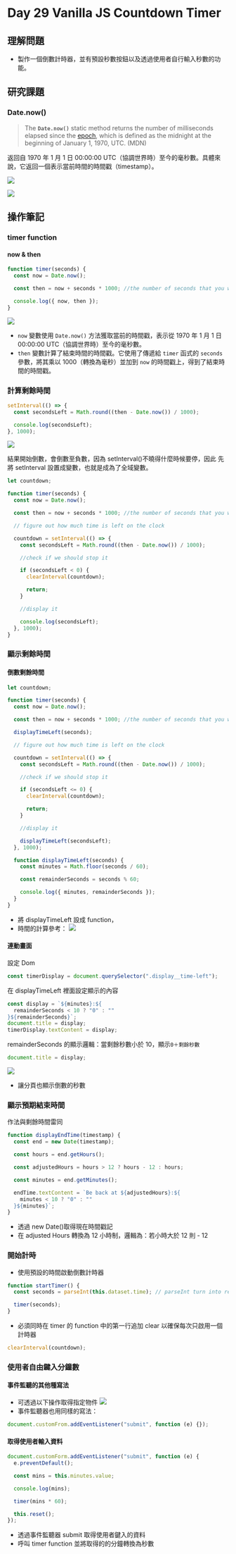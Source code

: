 # Day 29 Vanilla JS Countdown Timer

## 理解問題

- 製作一個倒數計時器，並有預設秒數按鈕以及透過使用者自行輸入秒數的功能。

## 研究課題

### Date.now()

> The **`Date.now()`** static method returns the number of milliseconds elapsed since the [epoch](https://developer.mozilla.org/en-US/docs/Web/JavaScript/Reference/Global_Objects/Date#the_epoch_timestamps_and_invalid_date), which is defined as the midnight at the beginning of January 1, 1970, UTC. (MDN)

返回自 1970 年 1 月 1 日 00:00:00 UTC（協調世界時）至今的毫秒數。具體來說，它返回一個表示當前時間的時間戳（timestamp）。

![](https://i.imgur.com/CGVq8VP.png)

![](https://i.imgur.com/P7SPZrq.png)

## 操作筆記

### timer function

#### now & then

```javascript
function timer(seconds) {
  const now = Date.now();

  const then = now + seconds * 1000; //the number of seconds that you wish to run the timer for

  console.log({ now, then });
}
```

![](https://i.imgur.com/VlmfFfy.png)

- `now` 變數使用 `Date.now()` 方法獲取當前的時間戳，表示從 1970 年 1 月 1 日 00:00:00 UTC（協調世界時）至今的毫秒數。
- `then` 變數計算了結束時間的時間戳。它使用了傳遞給 `timer` 函式的 `seconds` 參數，將其乘以 1000（轉換為毫秒）並加到 `now` 的時間戳上，得到了結束時間的時間戳。

### 計算剩餘時間

```javascript
setInterval(() => {
  const secondsLeft = Math.round((then - Date.now()) / 1000);

  console.log(secondsLeft);
}, 1000);
```

![](https://i.imgur.com/0LZEqMo.png)

結果開始倒數，會倒數至負數，因為 setInterval()不曉得什麼時候要停，因此
先將 setInterval 設置成變數，也就是成為了全域變數。

```javascript
let countdown;

function timer(seconds) {
  const now = Date.now();

  const then = now + seconds * 1000; //the number of seconds that you wish to run the timer for

  // figure out how much time is left on the clock

  countdown = setInterval(() => {
    const secondsLeft = Math.round((then - Date.now()) / 1000);

    //check if we should stop it

    if (secondsLeft < 0) {
      clearInterval(countdown);

      return;
    }

    //display it

    console.log(secondsLeft);
  }, 1000);
}
```

### 顯示剩餘時間

#### 倒數剩餘時間

```javascript
let countdown;

function timer(seconds) {
  const now = Date.now();

  const then = now + seconds * 1000; //the number of seconds that you wish to run the timer for

  displayTimeLeft(seconds);

  // figure out how much time is left on the clock

  countdown = setInterval(() => {
    const secondsLeft = Math.round((then - Date.now()) / 1000);

    //check if we should stop it

    if (secondsLeft <= 0) {
      clearInterval(countdown);

      return;
    }

    //display it

    displayTimeLeft(secondsLeft);
  }, 1000);

  function displayTimeLeft(seconds) {
    const minutes = Math.floor(seconds / 60);

    const remainderSeconds = seconds % 60;

    console.log({ minutes, remainderSeconds });
  }
}
```

- 將 displayTimeLeft 設成 function，
- 時間的計算參考：
  ![](https://i.imgur.com/IBHU5Ce.png)

#### 連動畫面

設定 Dom

```javascript
const timerDisplay = document.querySelector(".display__time-left");
```

在 displayTimeLeft 裡面設定顯示的內容

```javascript
const display = `${minutes}:${
  remainderSeconds < 10 ? "0" : ""
}${remainderSeconds}`;
document.title = display;
timerDisplay.textContent = display;
```

remainderSeconds 的顯示邏輯：當剩餘秒數小於 10，顯示`0＋剩餘秒數`

```javascript
document.title = display;
```

![](https://i.imgur.com/xstIvFv.png)

- 讓分頁也顯示倒數的秒數

### 顯示預期結束時間

作法與剩餘時間雷同

```javascript
function displayEndTime(timestamp) {
  const end = new Date(timestamp);

  const hours = end.getHours();

  const adjustedHours = hours > 12 ? hours - 12 : hours;

  const minutes = end.getMinutes();

  endTime.textContent = `Be back at ${adjustedHours}:${
    minutes < 10 ? "0" : ""
  }${minutes}`;
}
```

- 透過 new Date()取得現在時間戳記
- 在 adjusted Hours 轉換為 12 小時制，邏輯為：若小時大於 12 則 - 12

### 開始計時

- 使用預設的時間啟動倒數計時器

```javascript
function startTimer() {
  const seconds = parseInt(this.dataset.time); // parseInt turn into real number

  timer(seconds);
}
```

- 必須同時在 timer 的 function 中的第一行追加 clear 以確保每次只啟用一個計時器

```javascript
clearInterval(countdown);
```

### 使用者自由鍵入分鐘數

#### 事件監聽的其他種寫法

- 可透過以下操作取得指定物件
  ![](https://i.imgur.com/i3FaQPh.png)
- 事件監聽器也用同樣的寫法：

```javascript
document.customFrom.addEventListener("submit", function (e) {});
```

#### 取得使用者輸入資料

```javascript
document.customForm.addEventListener("submit", function (e) {
  e.preventDefault();

  const mins = this.minutes.value;

  console.log(mins);

  timer(mins * 60);

  this.reset();
});
```

- 透過事件監聽器 submit 取得使用者鍵入的資料
- 呼叫 timer function 並將取得的的分鐘轉換為秒數
